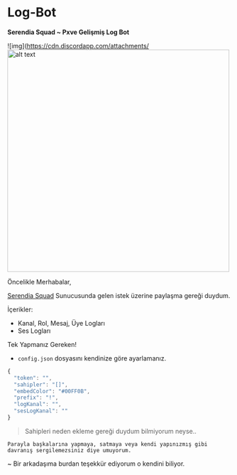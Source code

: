 # Log-Bot
**Serendia Squad ~ Pxve Gelişmiş Log Bot**

![img](https://cdn.discordapp.com/attachments/
<img src="https://cdn.discordapp.com/attachments/777057925356322827/806706160589340692/Serendia.png" alt="alt text" width="500"/>

Öncelikle Merhabalar,

[Serendia Squad](https://discord.gg/serendia) Sunucusunda gelen istek üzerine paylaşma gereği duydum.

İçerikler:
- Kanal, Rol, Mesaj, Üye Logları
- Ses Logları

Tek Yapmanız Gereken!
- `config.json` dosyasını kendinize göre ayarlamanız.
```js
{
  "token": "",
  "sahipler": "[]",
  "embedColor": "#00FF0B",
  "prefix": "!",
  "logKanal": "",
  "sesLogKanal": ""
}
```
> Sahipleri neden ekleme gereği duydum bilmiyorum neyse..

```fix
Parayla başkalarına yapmaya, satmaya veya kendi yapınızmış gibi davranış sergilemezsiniz diye umuyorum.
```

~ Bir arkadaşıma burdan teşekkür ediyorum o kendini biliyor.
